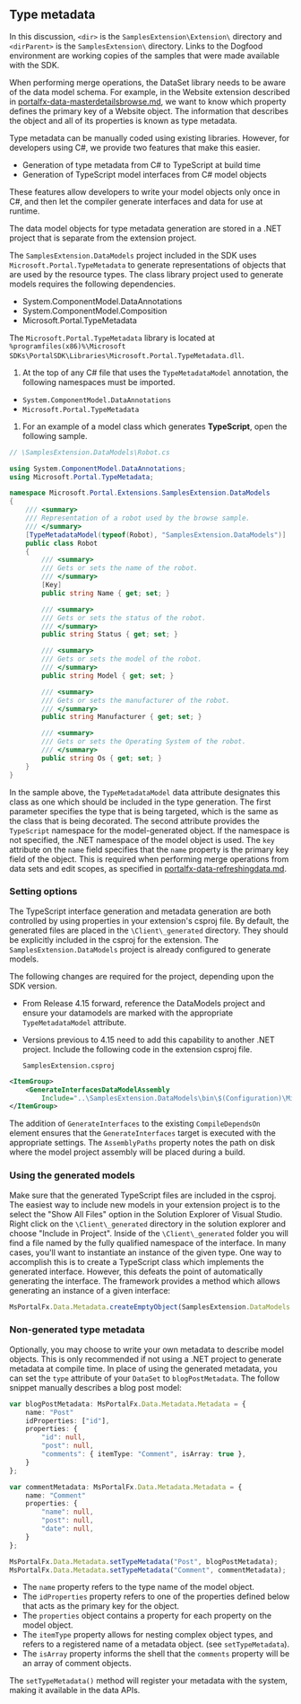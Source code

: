 
<a name="type-metadata"></a>
## Type metadata

In this discussion, `<dir>` is the `SamplesExtension\Extension\` directory and  `<dirParent>`  is the `SamplesExtension\` directory. Links to the Dogfood environment are working copies of the samples that were made available with the SDK.

When performing merge operations, the DataSet library needs to be aware of the data model schema. For example, in the Website extension described in [portalfx-data-masterdetailsbrowse.md](portalfx-data-masterdetailsbrowse.md), we want to know which property defines the primary key of a Website object. The information that describes the object and all of its properties is known as type metadata. 

Type metadata can be manually coded using existing libraries. However, for developers using C#, we provide two features that make this easier.

* Generation of type metadata from C# to TypeScript at build time
* Generation of TypeScript model interfaces from C# model objects

These features allow developers to write your model objects only once in C#, and then let the compiler generate interfaces and data for use at runtime.

The data model objects for type metadata generation are stored in a .NET project that is separate from the extension project. 

The `SamplesExtension.DataModels` project included in the SDK uses `Microsoft.Portal.TypeMetadata` to generate 
representations of objects that are used by the resource types. The class library project used to generate models requires the following dependencies.

* System.ComponentModel.DataAnnotations
* System.ComponentModel.Composition
* Microsoft.Portal.TypeMetadata

The `Microsoft.Portal.TypeMetadata` library is located at `%programfiles(x86)%\Microsoft SDKs\PortalSDK\Libraries\Microsoft.Portal.TypeMetadata.dll`.

1. At the top of any C# file that uses the `TypeMetadataModel` annotation, the following namespaces must be imported.

* `System.ComponentModel.DataAnnotations`
* `Microsoft.Portal.TypeMetadata`

1.  For an example of a model class which generates **TypeScript**, open the following sample.

```cs
// \SamplesExtension.DataModels\Robot.cs

using System.ComponentModel.DataAnnotations;
using Microsoft.Portal.TypeMetadata;

namespace Microsoft.Portal.Extensions.SamplesExtension.DataModels
{
    /// <summary>
    /// Representation of a robot used by the browse sample.
    /// </summary>
    [TypeMetadataModel(typeof(Robot), "SamplesExtension.DataModels")]
    public class Robot
    {
        /// <summary>
        /// Gets or sets the name of the robot.
        /// </summary>
        [Key]
        public string Name { get; set; }

        /// <summary>
        /// Gets or sets the status of the robot.
        /// </summary>
        public string Status { get; set; }

        /// <summary>
        /// Gets or sets the model of the robot.
        /// </summary>
        public string Model { get; set; }

        /// <summary>
        /// Gets or sets the manufacturer of the robot.
        /// </summary>
        public string Manufacturer { get; set; }

        /// <summary>
        /// Gets or sets the Operating System of the robot.
        /// </summary>
        public string Os { get; set; }
    }
}
```

In the sample above, the `TypeMetadataModel` data attribute designates this class as one which should be included in the type generation. The first parameter specifies the type that is being targeted, which is  the same as the class that is being  decorated. The second attribute provides the `TypeScript` namespace for the model-generated object. If the  namespace is not specified, the .NET namespace of the model object is used. The `key` attribute on the `name` field specifies that the `name` property is the primary key field of the object. This is required when performing merge operations from data sets and edit scopes, as specified in [portalfx-data-refreshingdata.md](portalfx-data-refreshingdata.md).

<a name="type-metadata-setting-options"></a>
### Setting options

The TypeScript interface generation and metadata generation are both controlled by using  properties in your extension's csproj file. 
By default, the generated files are placed in the `\Client\_generated` directory. They should be explicitly included in the csproj for the extension. The `SamplesExtension.DataModels` project is already configured to generate models. 

The following changes are required for the project, depending upon the SDK version.

 * From Release 4.15 forward, reference the  DataModels project and ensure your datamodels are marked with the appropriate `TypeMetadataModel` attribute.

 * Versions previous to 4.15 need to add this capability to another .NET project. Include the following code in the extension csproj file.

    `SamplesExtension.csproj`

```xml
<ItemGroup>
    <GenerateInterfacesDataModelAssembly
        Include="..\SamplesExtension.DataModels\bin\$(Configuration)\Microsoft.Portal.Extensions.SamplesExtension.DataModels.dll" />
</ItemGroup>
```

The addition of `GenerateInterfaces` to the existing `CompileDependsOn` element ensures that the `GenerateInterfaces`         target is executed with the appropriate settings. The `AssemblyPaths` property notes the path on disk where the model        project assembly will be placed during a build.

<a name="type-metadata-using-the-generated-models"></a>
### Using the generated models

Make sure that the generated TypeScript files are included in the csproj. The easiest way to include new models in your extension project is to the select the "Show All Files" option in the Solution Explorer of Visual Studio. Right click on the `\Client\_generated` directory in the solution explorer and choose "Include in Project". Inside of the `\Client\_generated` folder you will find a file named by the fully qualified namespace of the interface. In many cases, you'll want to instantiate an instance of the given type. One way to accomplish this is to create a TypeScript class which implements the generated interface. However, this defeats the point of automatically generating the interface. The framework provides a method which allows generating an instance of a given interface:

```ts
MsPortalFx.Data.Metadata.createEmptyObject(SamplesExtension.DataModels.RobotType)
```

<a name="type-metadata-non-generated-type-metadata"></a>
### Non-generated type metadata

Optionally, you may choose to write your own metadata to describe model objects. This is only recommended if not using a .NET project to generate metadata at compile time. In place of using the generated metadata, you can set the `type` attribute of your `DataSet` to `blogPostMetadata`. The follow snippet manually describes a blog post model:

```ts
var blogPostMetadata: MsPortalFx.Data.Metadata.Metadata = {
    name: "Post"
    idProperties: ["id"],
    properties: {
        "id": null,
        "post": null,
        "comments": { itemType: "Comment", isArray: true },
    }
};

var commentMetadata: MsPortalFx.Data.Metadata.Metadata = {
    name: "Comment"
    properties: {
        "name": null,
        "post": null,
        "date": null,
    }
};

MsPortalFx.Data.Metadata.setTypeMetadata("Post", blogPostMetadata);
MsPortalFx.Data.Metadata.setTypeMetadata("Comment", commentMetadata);
```

* The `name` property refers to the type name of the model object.
* The `idProperties` property refers to one of the properties defined below that acts as the primary key for the object.
* The `properties` object contains a property for each property on the model object.
* The `itemType` property allows for nesting complex object types, and refers to a registered name of a metadata object. (see `setTypeMetadata`).
* The `isArray` property informs the shell that the `comments` property will be an array of comment objects.

The `setTypeMetadata()` method will register your metadata with the system, making it available in the data APIs.
